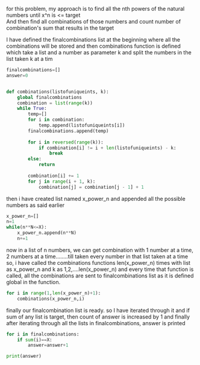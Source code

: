 for this problem, my approach is to find all the nth powers of the natural numbers until x^n is <= target<br>
And then find all combinations of those numbers and count number of combination's sum that results in the target 


I have defined the finalcombinations list at the beginning where all the combinations will be stored and then combinations function is defined which take a list and a number as parameter k and split the numbers in the list taken k at a tim<br>
```python
finalcombinations=[]
answer=0


def combinations(listofuniqueints, k):
    global finalcombinations
    combination = list(range(k))
    while True:
        temp=[]
        for i in combination:
            temp.append(listofuniqueints[i])
        finalcombinations.append(temp)
       
        for i in reversed(range(k)):
            if combination[i] != i + len(listofuniqueints) - k:
                break
        else:
            return
   
        combination[i] += 1
        for j in range(i + 1, k):
            combination[j] = combination[j - 1] + 1
```


then i have created list named x_power_n and appended all the possible numbers as said earlier<br>
```python
x_power_n=[]
n=1
while(n**N<=X):
    x_power_n.append(n**N)
    n+=1
```


now in a list of n numbers, we can get combination with 1 number at a time, 2 numbers at a time........till taken every number in that list taken at a time<br>
so, i have called the combinations functions len(x_power_n) times with list as x_power_n and k as 1,2,....len(x_power_n) and every time that function is called, all the combinations are sent to finalcombinations list as it is defined global in the function.<br>
```python
for i in range(1,len(x_power_n)+1):
    combinations(x_power_n,i)
```


finally our finalcombination list is ready. so I have iterated through it and if sum of any list is target, then count of answer is increased by 1 and finally after iterating through all the lists in finalcombinations, answer is printed<br>
```python
for i in finalcombinations:
    if sum(i)==X:
        answer=answer+1

print(answer)
```